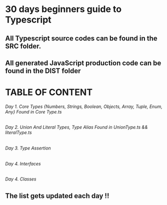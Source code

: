 # 30 days beginners guide to Typescript

## All Typescript source codes can be found in the SRC folder.
## All generated JavaScript production code can be found in the DIST folder

# TABLE OF CONTENT

###### Day 1. Core Types   {Numbers, Strings, Boolean, Objects, Array, Tuple, Enum, Any}      Found in Core Type.ts
###### Day 2. Union And Literal Types, Type Alias                                             Found in UnionType.ts && literalType.ts
###### Day 3. Type Assertion
###### Day 4. Interfaces
###### Day 4. Classes







## The list gets updated each day !!
